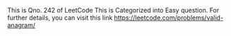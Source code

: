 This is Qno. 242 of LeetCode
This is Categorized into Easy question.
For further details, you can visit this link https://leetcode.com/problems/valid-anagram/